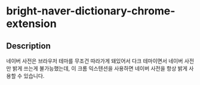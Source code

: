 # bright-naver-dictionary-chrome-extension

## Description

네이버 사전은 브라우저 테마를 무조건 따라가게 돼있어서 다크 테마이면서 네이버 사전만 밝게 쓰는게 불가능했는데, 이 크롬 익스텐션을 사용하면 네이버 사전을 항상 밝게 사용할 수 있습니다.

